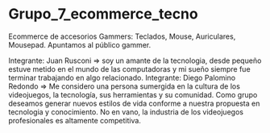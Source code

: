 # Grupo_7_ecommerce_tecno
Ecommerce de accesorios Gammers: Teclados, Mouse, Auriculares, Mousepad.
Apuntamos al público gammer.












Integrante: Juan Rusconi => soy un amante de la tecnologia, desde pequeño estuve metido en el mundo de las computadoras y mi sueño siempre fue terminar trabajando en algo relacionado.
Integrante: Diego Palomino Redondo => Me considero una persona sumergida en la cultura de los videojuegos, la tecnología, sus herramientas y su comunidad. Como grupo deseamos generar nuevos estilos de vida conforme a nuestra propuesta en tecnologia y conocimiento. No en vano, la industria de los videojuegos profesionales es altamente competitiva.